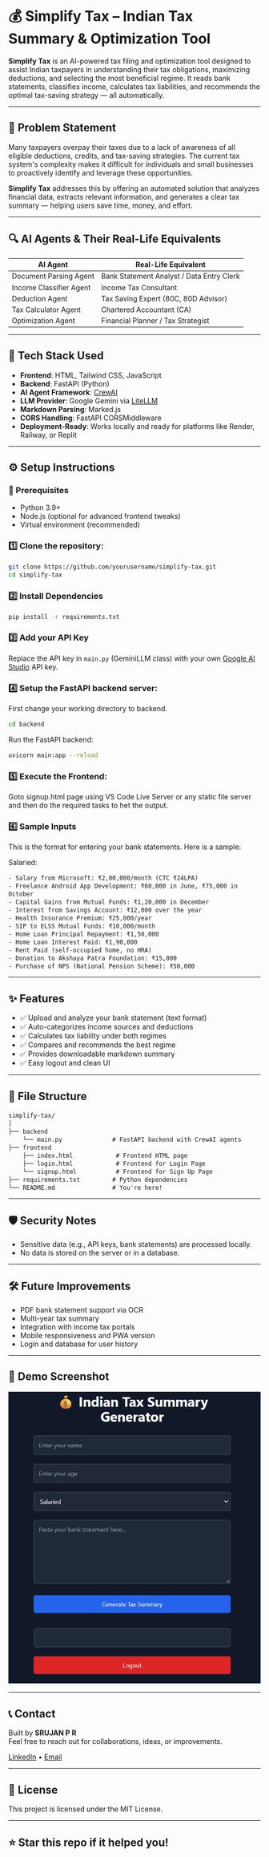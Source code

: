 
# 💰 Simplify Tax – Indian Tax Summary & Optimization Tool

**Simplify Tax** is an AI-powered tax filing and optimization tool designed to assist Indian taxpayers in understanding their tax obligations, maximizing deductions, and selecting the most beneficial regime. It reads bank statements, classifies income, calculates tax liabilities, and recommends the optimal tax-saving strategy — all automatically.

---

## 🚨 Problem Statement

Many taxpayers overpay their taxes due to a lack of awareness of all eligible deductions, credits, and tax-saving strategies. The current tax system's complexity makes it difficult for individuals and small businesses to proactively identify and leverage these opportunities.

**Simplify Tax** addresses this by offering an automated solution that analyzes financial data, extracts relevant information, and generates a clear tax summary — helping users save time, money, and effort.

---

## 🔍 AI Agents & Their Real-Life Equivalents

| AI Agent                   | Real-Life Equivalent                          |
|----------------------------|-----------------------------------------------|
| Document Parsing Agent     | Bank Statement Analyst / Data Entry Clerk     |
| Income Classifier Agent    | Income Tax Consultant                         |
| Deduction Agent            | Tax Saving Expert (80C, 80D Advisor)          |
| Tax Calculator Agent       | Chartered Accountant (CA)                     |
| Optimization Agent         | Financial Planner / Tax Strategist            |

---

## 🧠 Tech Stack Used

- **Frontend**: HTML, Tailwind CSS, JavaScript
- **Backend**: FastAPI (Python)
- **AI Agent Framework**: [CrewAI](https://github.com/joaomdmoura/crewAI)
- **LLM Provider**: Google Gemini via [LiteLLM](https://github.com/BerriAI/litellm)
- **Markdown Parsing**: Marked.js
- **CORS Handling**: FastAPI CORSMiddleware
- **Deployment-Ready**: Works locally and ready for platforms like Render, Railway, or Replit

---


## ⚙️ Setup Instructions

### 🔁 Prerequisites
- Python 3.9+
- Node.js (optional for advanced frontend tweaks)
- Virtual environment (recommended)


### 1️⃣ Clone the repository:
   ```bash
   git clone https://github.com/yourusername/simplify-tax.git
   cd simplify-tax
   ```


### 2️⃣ Install Dependencies

```bash
pip install -r requirements.txt
```


### 3️⃣ Add your API Key

Replace the API key in `main.py` (GeminiLLM class) with your own [Google AI Studio](https://makersuite.google.com/) API key.


### 4️⃣ Setup the FastAPI backend server:

First change your working directory to backend.
```bash
cd backend
```

Run the FastAPI backend:
```bash
uvicorn main:app --reload
```


### 5️⃣ Execute the Frontend:

Goto signup.html page using VS Code Live Server or any static file server and then do the required tasks to het the output.

### 6️⃣ Sample Inputs

This is the format for entering your bank statements.
Here is a sample:

   Salaried:

    - Salary from Microsoft: ₹2,00,000/month (CTC ₹24LPA)
    - Freelance Android App Development: ₹60,000 in June, ₹75,000 in October
    - Capital Gains from Mutual Funds: ₹1,20,000 in December
    - Interest from Savings Account: ₹12,000 over the year
    - Health Insurance Premium: ₹25,000/year
    - SIP to ELSS Mutual Funds: ₹10,000/month
    - Home Loan Principal Repayment: ₹1,50,000
    - Home Loan Interest Paid: ₹1,90,000
    - Rent Paid (self-occupied home, no HRA)
    - Donation to Akshaya Patra Foundation: ₹15,000
    - Purchase of NPS (National Pension Scheme): ₹50,000

---

## ✨ Features

- ✅ Upload and analyze your bank statement (text format)
- ✅ Auto-categorizes income sources and deductions
- ✅ Calculates tax liability under both regimes
- ✅ Compares and recommends the best regime
- ✅ Provides downloadable markdown summary
- ✅ Easy logout and clean UI

---

## 📁 File Structure

```
simplify-tax/
│
├── backend 
    └── main.py              # FastAPI backend with CrewAI agents
├── frontend
    ├── index.html            # Frontend HTML page
    ├── login.html            # Frontend for Login Page
    └── signup.html           # Frontend for Sign Up Page
├── requirements.txt         # Python dependencies
└── README.md                # You're here!
```

---

## 🛡️ Security Notes

- Sensitive data (e.g., API keys, bank statements) are processed locally.
- No data is stored on the server or in a database.

---

## 🛠️ Future Improvements

- PDF bank statement support via OCR
- Multi-year tax summary
- Integration with income tax portals
- Mobile responsiveness and PWA version
- Login and database for user history

---

## 📸 Demo Screenshot

![Simplify Tax UI](./Sample.png)

---

## 📞 Contact

Built by **SRUJAN P R**  
Feel free to reach out for collaborations, ideas, or improvements.

[LinkedIn](https://www.linkedin.com/in/srujanpr) • [Email](sruja2401@gmail.com)

---

## 📜 License

This project is licensed under the MIT License.

---

## ⭐ Star this repo if it helped you!
